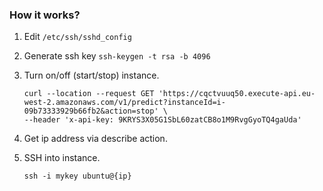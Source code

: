 ### How it works?
1. Edit `/etc/ssh/sshd_config`
2. Generate ssh key `ssh-keygen -t rsa -b 4096`
3. Turn on/off (start/stop) instance.
    ```
    curl --location --request GET 'https://cqctvuuq50.execute-api.eu-west-2.amazonaws.com/v1/predict?instanceId=i-09b73333929b66fb2&action=stop' \
    --header 'x-api-key: 9KRYS3X05G1SbL60zatCB8o1M9RvgGyoTQ4gaUda'
    ```

4. Get ip address via describe action.
5. SSH into instance.
    ```
    ssh -i mykey ubuntu@{ip}
    ```
